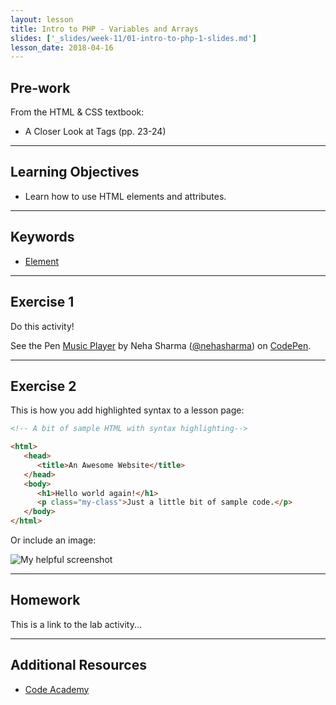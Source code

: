```yaml
---
layout: lesson
title: Intro to PHP - Variables and Arrays
slides: ['_slides/week-11/01-intro-to-php-1-slides.md']
lesson_date: 2018-04-16
---
```


## Pre-work

From the HTML & CSS textbook:

* A Closer Look at Tags (pp. 23-24)

---

## Learning Objectives

* Learn how to use HTML elements and attributes.

---

## Keywords

* [Element](https://developer.mozilla.org/en/docs/Web/HTML/Element)

---

## Exercise 1

Do this activity!

<p data-height="268" data-theme-id="0" data-slug-hash="rVVYEG" data-default-tab="result" data-user="nehasharma" class='codepen'>See the Pen <a href='http://codepen.io/nehasharma/pen/rVVYEG/'>Music Player</a> by Neha Sharma (<a href='http://codepen.io/nehasharma'>@nehasharma</a>) on <a href='http://codepen.io'>CodePen</a>.</p>
<script async src="//assets.codepen.io/assets/embed/ei.js"></script>

---

## Exercise 2

This is how you add highlighted syntax to a lesson page:

```html
<!-- A bit of sample HTML with syntax highlighting-->

<html>
   <head>
      <title>An Awesome Website</title>
   </head>
   <body>
      <h1>Hello world again!</h1>
      <p class="my-class">Just a little bit of sample code.</p>
   </body>
</html>
```

Or include an image:

![My helpful screenshot](/public/img/human-to-machine.png)

---

## Homework

This is a link to the lab activity...

---

## Additional Resources

* [Code Academy](http://www.codecademy.com/learn)
